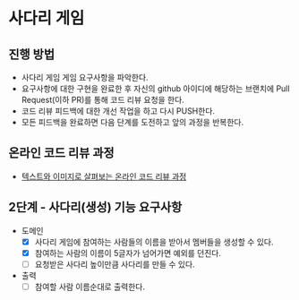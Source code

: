 # 사다리 게임
## 진행 방법
* 사다리 게임 게임 요구사항을 파악한다.
* 요구사항에 대한 구현을 완료한 후 자신의 github 아이디에 해당하는 브랜치에 Pull Request(이하 PR)를 통해 코드 리뷰 요청을 한다.
* 코드 리뷰 피드백에 대한 개선 작업을 하고 다시 PUSH한다.
* 모든 피드백을 완료하면 다음 단계를 도전하고 앞의 과정을 반복한다.

## 온라인 코드 리뷰 과정
* [텍스트와 이미지로 살펴보는 온라인 코드 리뷰 과정](https://github.com/nextstep-step/nextstep-docs/tree/master/codereview)

## 2단계 - 사다리(생성) 기능 요구사항
- 도메인
  - [x] 사다리 게임에 참여하는 사람들의 이름을 받아서 멤버들을 생성할 수 있다.
  - [x] 참여하는 사람의 이름이 5글자가 넘어가면 예외를 던진다.
  - [ ] 요청받은 사다리 높이만큼 사다리를 만들 수 있다.

- 출력
  - [ ] 참여할 사람 이름순대로 출력한다.
